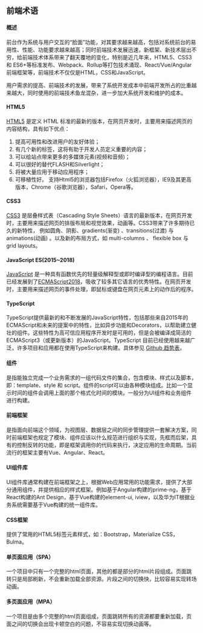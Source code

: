 ## 前端术语

#### 概述

前台作为系统与用户交互的“脸面”功能，对其要求越来越高，包括对系统前台的易用性、性能、功能要求越来越高；同时前端技术发展迅速，新框架、新技术层出不穷，给前端技术体系带来了翻天覆地的变化，特别是近几年来，HTML5、CSS3 和 ES6+等标准发布、Webpack、Rollup等打包技术涌现、React/Vue/Angular前端框架等，前端技术不仅仅是HTML，CSS和JavaScript。

用户需求的提高、前端技术的发展，带来了系统开发成本中前端开发所占的比重越来越大，同时使用的前端技术鱼龙混杂，进一步加大系统开发和维护的成本。

#### HTML5

[HTML5](https://developer.mozilla.org/zh-CN/docs/Web/Guide/HTML/HTML5) 是定义 HTML 标准的最新的版本，在网页开发时，主要用来描述网页的内容结构，具有如下优点：

1. 提高可用性和改进用户的友好体验；
2. 有几个新的标签，这将有助于开发人员定义重要的内容；
3. 可以给站点带来更多的多媒体元素(视频和音频)；
4. 可以很好的替代FLASH和Silverlight；
5. 将被大量应用于移动应用程序；
6. 可移植性好。 支持Html5的浏览器包括Firefox（火狐浏览器），IE9及其更高版本，Chrome（谷歌浏览器），Safari，Opera等。

#### CSS3

[CSS3](https://developer.mozilla.org/zh-CN/docs/Web/CSS/CSS3) 是层叠样式表（Cascading Style Sheets）语言的最新版本，在网页开发时，主要用来描述网页的排版布局和视觉效果，动画等。CSS3带来了许多期待已久的新特性， 例如圆角、阴影、gradients(渐变) 、transitions(过渡) 与 animations(动画) 。以及新的布局方式，如 multi-columns 、 flexible box 与 grid layouts。

####  JavaScript ES(2015~2018)

[JavaScript](https://developer.mozilla.org/zh-CN/docs/Web/JavaScript) 是一种具有函数优先的轻量级解释型或即时编译型的编程语言。目前已经发展到了[ECMAScript2018](https://tc39.github.io/ecma262/)，吸收了较多其它语言的优秀特性。在网页开发时，主要用来描述网页的事件处理，即鼠标或键盘在网页元素上的动作后的程序。

#### TypeScript

TypeScript提供最新的和不断发展的JavaScript特性，包括那些来自2015年的ECMAScript和未来的提案中的特性，比如异步功能和Decorators，以帮助建立健壮的组件。这些特性为高可信应用程序开发时是可用的，但是会被编译成简洁的ECMAScript3（或更新版本）的JavaScript。TypeScript 目前已经使用越来越广泛，许多项目和应用都在使用TypeScript来构建。具体参见 [Github 趋势表](https://github.com/trending/typescript?since=monthly)。

####  组件

是指能独立完成一个业务需求的一组代码文件的集合，包含模块、样式以及脚本，即：template、style 和 script。组件的script可以由各种模块组成。比如一个显示时间的组件会调用上面的那个格式化时间的模块。一般分为UI组件和业务组件进行构建。

#### 前端框架

是指面向前端这个领域，为视图层、数据层之间的同步管理提供一套解决方案，同时前端框架也规定了模块、组件应该以什么规范进行组织与实现，先框而后架，具有的控制反转的功能，即是框架调用你的代码来执行，决定应用的生命周期。当前流行的框架主要有Vue、Angular、React。

#### UI组件库

UI组件库通常构建在前端框架之上，根据Web应用常用的功能需求，提供了大部分通用组件，并提供相应的样式框架。例如基于Angular构建的prime-ng，基于React构建的Ant Design，基于Vue构建的element-ui, iview，以及华为IT根据业务系统需要基于Vue构建的统一组件库。

#### CSS框架

提供了常用的HTML5标签元素样式，如：Bootstrap，Materialize CSS，Bulma。

#### 单页面应用（SPA）

一个项目中只有一个完整的html页面，其他的都是部分的html片段组成。页面跳转只是局部刷新，不会重新加载全部资源。片段之间的切换快，比较容易实现转场动画。

#### 多页面应用（MPA）

一个项目是由多个完整的html页面组成，页面跳转所有的资源都要重新加载，页面之间的切换会出现卡顿空白的问题，不容易实现切换动画等。

